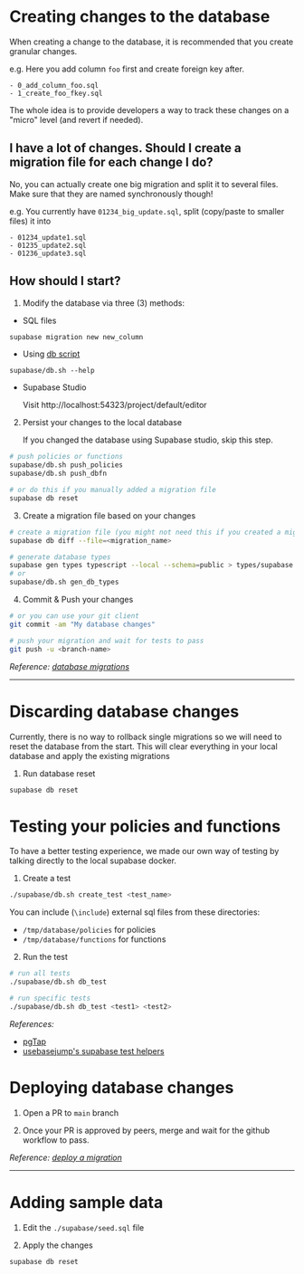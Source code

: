 # Creating changes to the database

When creating a change to the database, it is recommended that you create granular changes.

e.g. Here you add column `foo` first and create foreign key after.

    - 0_add_column_foo.sql
    - 1_create_foo_fkey.sql

The whole idea is to provide developers a way to track these changes on a "micro" level (and revert if needed).

## I have a lot of changes. Should I create a migration file for each change I do?

No, you can actually create one big migration and split it to several files. Make sure that they are named synchronously though!

e.g. You currently have `01234_big_update.sql`, split (copy/paste to smaller files) it into

    - 01234_update1.sql
    - 01235_update2.sql
    - 01236_update3.sql

## How should I start?

1. Modify the database via three (3) methods:

-   SQL files

```bash
supabase migration new new_column
```

-   Using [db script](db-script.md)

```
supabase/db.sh --help
```

-   Supabase Studio

    Visit http://localhost:54323/project/default/editor

2. Persist your changes to the local database

    If you changed the database using Supabase studio, skip this step.

```bash
# push policies or functions
supabase/db.sh push_policies
supabase/db.sh push_dbfn

# or do this if you manually added a migration file
supabase db reset
```

3. Create a migration file based on your changes

```bash
# create a migration file (you might not need this if you created a migration manually)
supabase db diff --file=<migration_name>

# generate database types
supabase gen types typescript --local --schema=public > types/supabase.ts
# or
supabase/db.sh gen_db_types
```

4. Commit & Push your changes

```bash
# or you can use your git client
git commit -am "My database changes"

# push your migration and wait for tests to pass
git push -u <branch-name>
```

_Reference: [database migrations](https://supabase.com/docs/guides/cli/local-development#database-migrations)_

---

# Discarding database changes

Currently, there is no way to rollback single migrations so we will need to reset the database from the start.
This will clear everything in your local database and apply the existing migrations

1. Run database reset

```bash
supabase db reset
```

# Testing your policies and functions

To have a better testing experience, we made our own way of testing by talking directly to the local supabase docker.

1. Create a test

```bash
./supabase/db.sh create_test <test_name>
```

You can include (`\include`) external sql files from these directories:

-   `/tmp/database/policies` for policies
-   `/tmp/database/functions` for functions

2. Run the test

```bash
# run all tests
./supabase/db.sh db_test

# run specific tests
./supabase/db.sh db_test <test1> <test2>
```

_References:_

-   [pgTap](https://pgtap.org/documentation.html)
-   [usebasejump's supabase test helpers](https://github.com/usebasejump/supabase-test-helpers)

# Deploying database changes

1. Open a PR to `main` branch

2. Once your PR is approved by peers, merge and wait for the github workflow to pass.

_Reference: [deploy a migration](https://supabase.com/docs/guides/cli/managing-environments#deploy-a-migration)_

---

# Adding sample data

1. Edit the `./supabase/seed.sql` file

2. Apply the changes

```bash
supabase db reset
```
